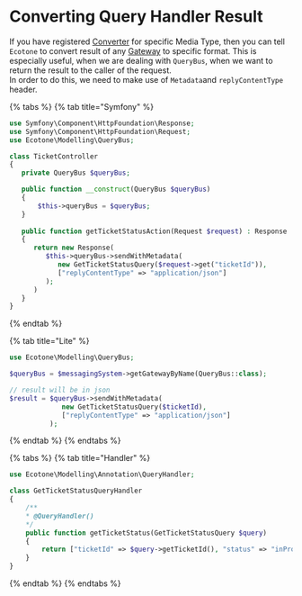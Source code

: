 # Converting Query Handler Result

If you have registered [Converter](../../messaging/conversion/) for specific Media Type, then you can tell `Ecotone` to convert result of any [Gateway](../../messaging/messaging-concepts/messaging-gateway.md) to specific format. This is especially useful, when we are dealing with `QueryBus`, when we want to return the result to the caller of the request.   
In order to do this, we need to make use of `Metadata`and `replyContentType` header.

{% tabs %}
{% tab title="Symfony" %}
```php
use Symfony\Component\HttpFoundation\Response;
use Symfony\Component\HttpFoundation\Request;
use Ecotone\Modelling\QueryBus;

class TicketController
{
   private QueryBus $queryBus;

   public function __construct(QueryBus $queryBus)
   {
       $this->queryBus = $queryBus;   
   }
   
   public function getTicketStatusAction(Request $request) : Response
   {
      return new Response(
         $this->queryBus->sendWithMetadata(
            new GetTicketStatusQuery($request->get("ticketId")),
            ["replyContentType" => "application/json"]
         );
      )    
   }
}
```
{% endtab %}

{% tab title="Lite" %}
```php
use Ecotone\Modelling\QueryBus;

$queryBus = $messagingSystem->getGatewayByName(QueryBus::class);

// result will be in json
$result = $queryBus->sendWithMetadata(
             new GetTicketStatusQuery($ticketId), 
             ["replyContentType" => "application/json"]
          );
```
{% endtab %}
{% endtabs %}

{% tabs %}
{% tab title="Handler" %}
```php
use Ecotone\Modelling\Annotation\QueryHandler;

class GetTicketStatusQueryHandler
{   
    /**
    * @QueryHandler()
    */
    public function getTicketStatus(GetTicketStatusQuery $query)
    {
        return ["ticketId" => $query->getTicketId(), "status" => "inProgress"];
    }   
}
```
{% endtab %}
{% endtabs %}

